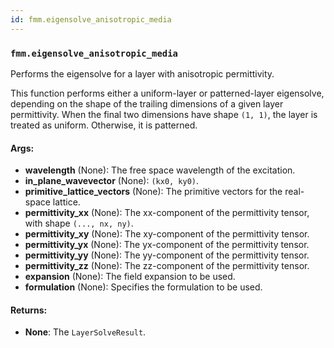```yaml
---
id: fmm.eigensolve_anisotropic_media
---
```


    
### `fmm.eigensolve_anisotropic_media`
Performs the eigensolve for a layer with anisotropic permittivity.

This function performs either a uniform-layer or patterned-layer eigensolve,
depending on the shape of the trailing dimensions of a given layer permittivity.
When the final two dimensions have shape `(1, 1)`, the layer is treated as
uniform. Otherwise, it is patterned.

#### Args:
- **wavelength** (None): The free space wavelength of the excitation.
- **in_plane_wavevector** (None): `(kx0, ky0)`.
- **primitive_lattice_vectors** (None): The primitive vectors for the real-space lattice.
- **permittivity_xx** (None): The xx-component of the permittivity tensor, with
shape `(..., nx, ny)`.
- **permittivity_xy** (None): The xy-component of the permittivity tensor.
- **permittivity_yx** (None): The yx-component of the permittivity tensor.
- **permittivity_yy** (None): The yy-component of the permittivity tensor.
- **permittivity_zz** (None): The zz-component of the permittivity tensor.
- **expansion** (None): The field expansion to be used.
- **formulation** (None): Specifies the formulation to be used.

#### Returns:
- **None**: The `LayerSolveResult`.
